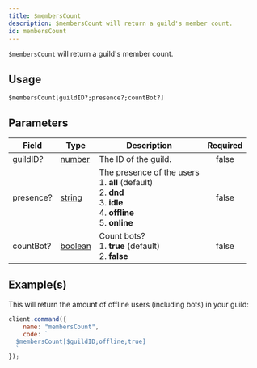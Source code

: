 ```yaml
---
title: $membersCount
description: $membersCount will return a guild's member count.
id: membersCount
---
```


`$membersCount` will return a guild's member count.

## Usage

```aoi
$membersCount[guildID?;presence?;countBot?]
```

## Parameters

| Field     | Type                                                                                                | Description                                                                                                                           | Required |
| --------- | --------------------------------------------------------------------------------------------------- | ------------------------------------------------------------------------------------------------------------------------------------- | :------: |
| guildID?  | [number](https://developer.mozilla.org/en-US/docs/Web/JavaScript/Reference/Global_Objects/Number)   | The ID of the guild.                                                                                                                  |  false   |
| presence? | [string](https://developer.mozilla.org/en-US/docs/Web/JavaScript/Reference/Global_Objects/String)   | The presence of the users <br /> 1. **all** (default) <br /> 2. **dnd** <br /> 3. **idle** <br /> 4. **offline** <br /> 5. **online** |  false   |
| countBot? | [boolean](https://developer.mozilla.org/en-US/docs/Web/JavaScript/Reference/Global_Objects/Boolean) | Count bots? <br /> 1. **true** (default) <br /> 2. **false**                                                                          |  false   |

## Example(s)

This will return the amount of offline users (including bots) in your guild:

```javascript
client.command({
    name: "membersCount",
    code: `
  $membersCount[$guildID;offline;true]
  `
});
```
